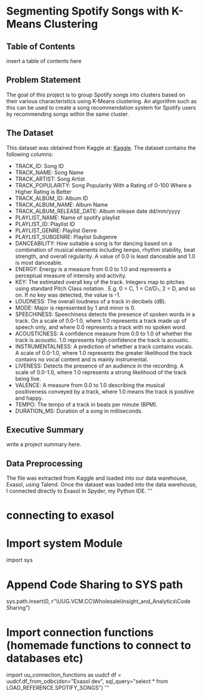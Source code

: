 # Segmenting Spotify Songs with K-Means Clustering
## Table of Contents
insert a table of contents here

## Problem Statement
The goal of this project is to group Spotify songs into clusters based on their various characteristics using K-Means clustering. An algorithm such as this can be used to create a song recommendation system for Spotify users by recommending songs within the same cluster. 

## The Dataset
This dataset was obtained from Kaggle at: [Kaggle](https://www.kaggle.com/datasets/joebeachcapital/30000-spotify-songs/data). 
The dataset contains the following columns:
- TRACK_ID: Song ID
- TRACK_NAME: Song Name
- TRACK_ARTIST: Song Artist
- TRACK_POPULARITY: Song Popularity With a Rating of 0-100 Where a Higher Rating is Better
- TRACK_ALBUM_ID: Album ID
- TRACK_ALBUM_NAME: Album Name
- TRACK_ALBUM_RELEASE_DATE: Album release date dd/mm/yyyy
- PLAYLIST_NAME: Name of spotify playlist
- PLAYLIST_ID: Playlist ID
- PLAYLIST_GENRE: Playlist Genre
- PLAYLIST_SUBGENRE: Playlist Subgenre
- DANCEABILITY: How suitable a song is for dancing based on a combination of musical elements including tempo, rhythm stability, beat strength, and overall regularity. A value of 0.0 is least danceable and 1.0 is most danceable.
- ENERGY: Energy is a measure from 0.0 to 1.0 and represents a perceptual measure of intensity and activity.
- KEY: The estimated overall key of the track. Integers map to pitches using standard Pitch Class notation . E.g. 0 = C, 1 = C♯/D♭, 2 = D, and so on. If no key was detected, the value is -1.
- LOUDNESS: The overall loudness of a track in decibels (dB).
- MODE: Major is represented by 1 and minor is 0.
- SPEECHINESS: Speechiness detects the presence of spoken words in a track. On a scale of 0.0-1.0, where 1.0 represents a track made up of speech only, and where 0.0 represents a track with no spoken word.
- ACOUSTICNESS: A confidence measure from 0.0 to 1.0 of whether the track is acoustic. 1.0 represents high confidence the track is acoustic.
- INSTRUMENTALNESS: A prediction of whether a track contains vocals. A scale of 0.0-1.0, where 1.0 represents the greater likelihood the track contains no vocal content and is mainly instrumental.
- LIVENESS: Detects the presence of an audience in the recording. A scale of 0.0-1.0, where 1.0 represents a strong likelihood of the track being live.
- VALENCE: A measure from 0.0 to 1.0 describing the musical positiveness conveyed by a track, where 1.0 means the track is positive and happy.
- TEMPO: The tempo of a track in beats per minute (BPM).
- DURATION_MS: Duration of a song in milliseconds.


## Executive Summary
write a project summary here.

## Data Preprocessing
The file was extracted from Kaggle and loaded into our data warehouse, Exasol, using Talend. Once the dataset was loaded into the data warehouse, I connected directly to Exasol in Spyder, my Python IDE. 
'''
# connecting to exasol
# Import system Module
import sys

# Append Code Sharing to SYS path
sys.path.insert(0, r"\\UUG.VCM.CC\Wholesale\Insight_and_Analytics\Code Sharing")

# Import connection functions (homemade functions to connect to databases etc)
import uu_connection_functions as uudcf
df = uudcf.df_from_odbc(dsn="Exasol dev", sql_query="select * from LOAD_REFERENCE.SPOTIFY_SONGS")
'''
